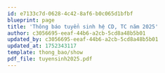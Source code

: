 ```yaml
---
id: e7133c7d-0628-4c42-8af6-b0c065d1bfbf
blueprint: page
title: 'Thông báo tuyển sinh hệ CD, TC năm 2025'
author: c3056695-eeaf-44b6-a2cb-5cd8a48b5b01
updated_by: c3056695-eeaf-44b6-a2cb-5cd8a48b5b01
updated_at: 1752343117
template: thong_bao/show
pdf_file: tuyensinh2025.pdf
---
```


